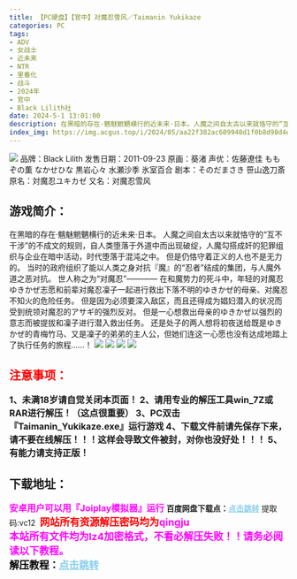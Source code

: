 ```yaml
---
title: 【PC硬盘】【官中】对魔忍雪风／Taimanin Yukikaze
categories: PC
tags:
- ADV
- 女战士
- 近未来
- NTR
- 里番化
- 战斗
- 2024年
- 官中
- Black Lilith社
date: 2024-5-1 13:01:00
description: 在黑暗的存在·魑魅魍魉横行的近未来·日本。人魔之间自太古以来就恪守的“互不干涉”的不成文的规则，自人类堕落于外道中而出现破绽，人魔勾搭成奸的犯罪组织与企业在暗中活动，时代堕落于混沌之中。但是仍恪守着正义的人也不是无力的。当时的政府组织了能以人类之身对抗『魔』的“忍者”结成的集团，与人魔外道之恶对抗。世人称之为“对魔忍”————
index_img: https://img.acgus.top/i/2024/05/aa22f382ac609940d1f0b8d98d4e5322.webp
---
```

![](https://img.acgus.top/i/2024/05/aa22f382ac609940d1f0b8d98d4e5322.webp)
品牌：Black Lilith
发售日期：2011-09-23
原画：葵渚
声优：佐藤遼佳 ももぞの薫 なかせひな 黒岩心々 水瀬沙季 氷室百合
剧本：そのだまさき 笹山逸刀斎
原名：対魔忍ユキカゼ
又名：对魔忍雪风

## 游戏简介：
在黑暗的存在·魑魅魍魉横行的近未来·日本。
人魔之间自太古以来就恪守的“互不干涉”的不成文的规则，自人类堕落于外道中而出现破绽，人魔勾搭成奸的犯罪组织与企业在暗中活动，时代堕落于混沌之中。
但是仍恪守着正义的人也不是无力的。
当时的政府组织了能以人类之身对抗『魔』的“忍者”结成的集团，与人魔外道之恶对抗。
世人称之为“对魔忍”————
在和魔势力的死斗中，年轻的对魔忍ゆきかぜ志愿和前辈对魔忍凜子一起进行救出下落不明的ゆきかぜ的母亲、对魔忍不知火的危险任务。
但是因为必须要深入敌区，而且还得成为娼妇潜入的状况而受到统领对魔忍的アサギ的强烈反对。
但是一心想救出母亲的ゆきかぜ以强烈的意志而被提拔和凜子进行潜入救出任务。
还是处子的两人想将初夜送给既是ゆきかぜ的青梅竹马、又是凜子的弟弟的主人公，但她们连这一心愿也没有达成地踏上了执行任务的旅程……！
![](https://img.acgus.top/i/2024/05/aa22f382ac609940d1f0b8d98d4e5322.webp)
![](https://img.acgus.top/i/2024/05/6224a92f24bed225199060a1711295b2.webp)
![](https://img.acgus.top/i/2024/05/a8d456f472876dc984f6be11305453d9.webp)
![](https://img.acgus.top/i/2024/05/ab00392cb59d754ddd856d43c59875d6.webp)





## <font color=#FF0000 >注意事项：</font>
<font size=3><b>1、未满18岁请自觉关闭本页面！
2、请用专业的解压工具win_7Z或RAR进行解压！（这点很重要）
3、PC双击『Taimanin_Yukikaze.exe』运行游戏
4、下载文件前请先保存下来，请不要在线解压！！！这样会导致文件被封，对你也没好处！！！
5、有能力请支持正版！</b></font>

## 下载地址：
<font color=#FF00FF size=3>**安卓用户可以用『Joiplay模拟器』运行**</font>
<b>百度网盘下载点：</b><a href="https://pan.baidu.com/s/1ABDBSBOKwn4EFdt15a40lQ?pwd=vc12" style="color: #87CEEB;"><b>点击跳转</b></a> 提取码:vc12
<a style="padding: 0" href="https://post.qingju.org/AD/"><img style="max-width:100%" src="https://img.acgus.top/i/2024/07/478f689b8021d8d499ab43d21acf137a.gif" alt=""></a>
<b><font color=#FF0000 size=4>网站所有资源解压密码均为</b></font><b><font color=#FF00FF size=4>qingju</font><font color=#FF0000 ></font></b><br><b><font color=#FF00FF size=4>本站所有文件均为lz4加密格式，不看必解压失败！！请务必阅读以下教程。</b></font><br><b><font color=#000 size=4>解压教程：</b><a href="https://post.qingju.org/tutorial/000/" style="color: #87CEEB;"><b>点击跳转</b></a>
